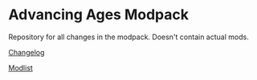 # Advancing Ages Modpack
Repository for all changes in the modpack.
Doesn't contain actual mods.

[Changelog](../master/changelog.txt)

[Modlist](../master/modlist.txt)
